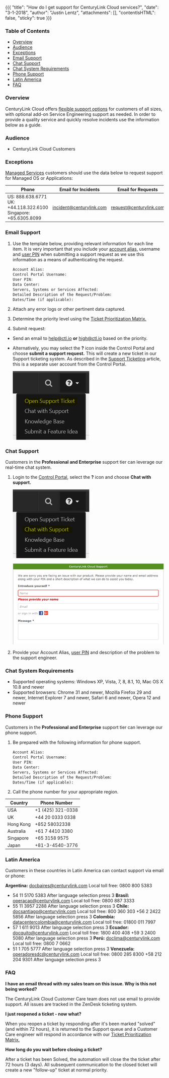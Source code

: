 {{{
  "title": "How do I get support for CenturyLink Cloud services?",
  "date": "3-1-2018",
  "author": "Justin Lentz",
  "attachments": [],
  "contentIsHTML": false,
  "sticky": true
}}}

### Table of Contents

* [Overview](#overview)
* [Audience](#audience)
* [Exceptions](#exceptions)
* [Email Support](#email-support)
* [Chat Support](#chat-support)
* [Chat System Requirements](#chat-system-requirements)
* [Phone Support](#phone-support)
* [Latin America](#latin-america)
* [FAQ](#faq)

### Overview
CenturyLink Cloud offers [flexible support options](//www.ctl.io/support/) for customers of all sizes, with optional add-on Service Engineering support as needed. In order to provide a quality service and quickly resolve incidents use the information below as a guide.  

### Audience

* CenturyLink Cloud Customers

### Exceptions
[Managed Services](//www.ctl.io/managed-services) customers should use the data below to request support for Managed OS or Applications:

**Phone**|**Email for Incidents**|**Email for Requests**
---------|---------|---------
US: 888.638.6771<br>UK: +44.118.322.6100<br>Singapore: +65.6305.8099| incident@centurylink.com | request@centurylink.com

### Email Support
1. Use the template below, providing relevant information for each line item.  It is very important that you include your [account alias,](../Support/determine-control-portal-alias.md) username and [user PIN](../Support/pin-authentication-for-support-requests.md) when submitting a support request as we use this information as a means of authenticating the request.

    ```
    Account Alias:
    Control Portal Username:
    User PIN:
    Data Center:
    Servers, Systems or Services Affected:
    Detailed Description of the Request/Problem:
    Dates/Time (if applicable):
    ```

2. Attach any error logs or other pertinent data captured.

3. Determine the priority level using the [Ticket Prioritization Matrix. ](../Support/ticket-prioritization-matrix.md)

4. Submit request:
* Send an email to [help@ctl.io](mailto:help@ctl.io) **or** [high@ctl.io](mailto:high@ctl.io) based on the priority.

* Alternatively, you may select the **?** icon inside the Control Portal and choose **submit a support request.** This will create a new ticket in our Support ticketing system. As described in the [Support Ticketing](../Support/zendesk-login-help-for-helpdesk-ticketing-and-kb-access.md) article, this is a separate user account from the Control Portal.

    ![submit a support request](../images/how-do-i-get-support-for-centurylink-cloud-services-01.PNG)

### Chat Support
Customers in the **Professional and Enterprise** support tier can leverage our real-time chat system.

1. Login to the [Control Portal](//control.ctl.io), select the **?** icon and choose **Chat with support.**

    ![Chat with support](../images/how-do-i-get-support-for-centurylink-cloud-services-02.PNG)

    ![chat dialog box](../images/how-do-i-get-support-for-centurylink-cloud-services-03.png)

2. Provide your Account Alias, [user PIN](../Support/pin-authentication-for-support-requests.md) and description of the problem to the support engineer.

### Chat System Requirements
* Supported operating systems: Windows XP, Vista, 7, 8, 8.1, 10, Mac OS X 10.8 and newer
* Supported browsers: Chrome 31 and newer, Mozilla Firefox 29 and newer, Internet Explorer 7 and newer, Safari 6 and newer, Opera 12 and newer

### Phone Support
Customers in the **Professional and Enterprise** support tier can leverage our phone support.

1. Be prepared with the following information for phone support.

    ```
    Account Alias:
    Control Portal Username:
    User PIN:
    Data Center:
    Servers, Systems or Services Affected:
    Detailed Description of the Request/Problem:
    Dates/Time (if applicable):
    ```

2. Call the phone number for your appropriate region.

**Country**|**Phone Number**
-----------|----------------
USA|+1 (425) 321-0338
UK|+44 20 0333 0338
Hong Kong|+852 58032338
Australia|+61 7 4410 3380
Singapore|+65 3158 9575
Japan|+81-3-4540-3776

### Latin America
Customers in these countries in Latin America can contact support via email or phone:

  **Argentina:** <docbaires@centurylink.com>
  Local toll free: 0800 800 5383
  + 54 11 5170 5383
  After language selection press 3
  **Brasil:** <operacao@centurylink.com>
  Local toll free: 0800 887 3333
  + 55 11 3957 2288
  After language selection press 3
  **Chile:** <docsantiago@centurylink.com>
  Local toll free: 800 360 303
  +56 2 2422 5856
  After language selection press 3
  **Colombia:** <datacentercolombia@centurylink.com>
  Local toll free: 01800 011 7997
  + 57 1 611 9013
  After language selection press 3
  **Ecuador:** <docquito@centurylink.com>
  Local toll free: 1800 400 408
  +59 3 2400 5080
  After language selection press 3
  **Perú:** <doclima@centurylink.com>
  Local toll free: 0800 7 0662
  + 51 1 705 5777
  After language selection press 3
  **Venezuela:** <operadoresdc@centurylink.com>
  Local toll free: 0800 285 8300
  +58 212 204 9301
  After language selection press 3

### FAQ

**I have an email thread with my sales team on this issue. Why is this not being worked?**

The CenturyLink Cloud Customer Care team does not use email to provide support. All issues are tracked in the ZenDesk ticketing system.

**I just reopened a ticket - now what?**

When you reopen a ticket by responding after it's been marked "solved" (and within 72 hours), it is returned to the Support queue and a Customer Care engineer will respond in accordance with our [Ticket Prioritization Matrix. ](../Support/ticket-prioritization-matrix.md)

**How long do you wait before closing a ticket?**

After a ticket has been Solved, the automation will close the the ticket after 72 hours (3 days). All subsequent communication to the closed ticket will create a new "follow-up" ticket at normal priority.
